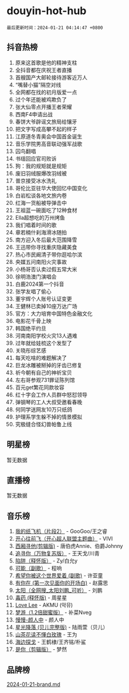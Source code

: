 # douyin-hot-hub

`最后更新时间：2024-01-21 04:14:47 +0800`

## 抖音热榜

1. 原来这首歌是他的精神支柱
1. 全抖音都在庆祝王者直播
1. 首艘国产大邮轮接待游客近万人
1. “嘴替小猫”隔空对线
1. 全网都在找的初月版爱一点
1. 过个年还能被鸡欺负了
1. 张大仙零点开播王者荣耀
1. 西南F4申请出战
1. 春饼大爷辟谣文旅局给镶牙
1. 把文字写成高攀不起的样子
1. 江原道冬青奥会中国首金诞生
1. 音乐学院男高音联动强军战歌
1. 囚鸟翻唱
1. 书瑶回应官司败诉
1. 狗：我的规矩就是规矩
1. 废旧羽绒服爆改羽绒被
1. 普京接受冰水洗礼
1. 哥伦比亚驻华大使回忆中国变化
1. 白岩松谈各地文旅内卷
1. 红海一货船被导弹击中
1. 王祖蓝一碗面吃了12种食材
1. Ella超想吃的万州烤鱼
1. 我们唱着时间的歌
1. 章若楠什刹海滑冰随拍
1. 南方迎入冬后最大范围降雪
1. 王迅带你寻找重庆隐藏美食
1. 热心市民阚清子带你逛哈尔滨
1. 央媒五问南阳火灾事故
1. 小杨哥否认卖过假五常大米
1. 徐明浩澳门演唱会
1. 白鹿2024第一个抖音
1. 张学友唱了偷心
1. 董宇辉个人账号认证变更
1. 王健林已卖掉10座万达广场
1. 官方：大力培育中国特色金融文化
1. 电影花千骨上映
1. 韩国绝平约旦
1. 河南南阳学校火灾13人遇难
1. 过年就给娃梳这个发型了
1. 关晓彤综艺感
1. 每天吃啥的难题解决了
1. 巨龙冰雕被掰掉的牙齿已修复
1. 祈今朝有自己的神祈宝贝
1. 左右哥参观731罪证陈列馆
1. 百元get繁花同款妆容
1. 红十字会工作人员群中怒怼领导
1. 弹钢琴的工人大叔受邀看春晚
1. 何同学送网友10万只纸鸽
1. 护理系学生躲不掉的情景模拟
1. 究极缝合怪幻兽帕鲁上线

## 明星榜

暂无数据

## 直播榜

暂无数据

## 音乐榜

1. [我的纸飞机（片段2）](https://sf6-cdn-tos.douyinstatic.com/obj/tos-cn-ve-2774/oM2ZrKcg2CD5AeRB2gkeXOFB1IxAGJdZPazYHf) - GooGoo/王之睿
1. [开心往前飞（开心超人联盟主题曲）](https://sf3-cdn-tos.douyinstatic.com/obj/tos-cn-ve-2774/9d8fb7c82cf1421fb93a9fe925275e0a) - VIVI
1. [西厢寻他(剪辑版)](https://sf3-cdn-tos.douyinstatic.com/obj/tos-cn-ve-2774/oUsAVfAQKlRNxEv5qxvIB8o5qmIWUcXbzJKJhw) - 唐伯虎Annie、伯爵Johnny
1. [追寻你（万物复苏版）](https://sf86-cdn-tos.douyinstatic.com/obj/tos-cn-ve-2774/oYeAZJsbjIDit9APmBg8u6uDUQnHmoCf3gbo74) - 王天戈/川青
1. [陷阱（释怀版）](https://sf86-cdn-tos.douyinstatic.com/obj/tos-cn-ve-2774/oE8C21LeZrzKLDFfQYgMzx4GAIHageG5IzayY7) - Zy/白允y
1. [可能（副歌）](https://sf86-cdn-tos.douyinstatic.com/obj/tos-cn-ve-2774/cde1731888894259b333569393c2fb51) - 程响
1. [希望你被这个世界爱着 (副歌)](https://sf86-cdn-tos.douyinstatic.com/obj/tos-cn-ve-2774/oUHCmWQfZlE3QQBKBeD8rCFLpJzPgCpImhsxMt) - 许亚童
1. [有你在 (第一次见面你的开场白)](https://sf3-cdn-tos.douyinstatic.com/obj/tos-cn-ve-2774/oAthrQ3ClJBfI57uBoFEgNDYtNCZ0TSYQQfxQ0) - 赵露思
1. [太阳（全网搜_太阳刘鹏_可听）](https://sf86-cdn-tos.douyinstatic.com/obj/tos-cn-ve-2774/ogWbyIQnlBFImVbeDocRdCIYtBHlbJXgfZMvgz) - 刘鹏
1. [毒药 (释怀版)](https://sf86-cdn-tos.douyinstatic.com/obj/tos-cn-ve-2774/oYILMEAzspdZBIzy4frJNB8ZHPHWAhiwowd4Ad) - 周星星
1. [Love Lee](https://sf86-cdn-tos.douyinstatic.com/obj/tos-cn-ve-2774/o05GbkJGbCBTdDnMtB0fwOYgkeZp23vrWQDQBS) - AKMU (악뮤)
1. [梦游（1.2倍甜蜜版）](https://sf86-cdn-tos.douyinstatic.com/obj/tos-cn-ve-2774/o4gyAUm8hwufoEABmwVIiQtHsFuGzAEEWtNMzo) - 补菜Nveg
1. [慢慢-颜人中](https://sf6-cdn-tos.douyinstatic.com/obj/tos-cn-ve-2774/ocjHNfBXdBxQNC8ZGAeoLMFTUgtBg8bkExunDC) - 颜人中
1. [星光降落 (贝儿完整版)](https://sf86-cdn-tos.douyinstatic.com/obj/tos-cn-ve-2774/okwB9hAwyAtsFFkFBzAX1hOOfQuIoMNs0W2Mwr) - 陆雨萱（贝儿）
1. [山茶花读不懂白玫瑰](https://sf86-cdn-tos.douyinstatic.com/obj/tos-cn-ve-2774/osfn8B7DktrRHEPJgPCfDbw7QDQEkwC16BxZg9) - 王为
1. [海边探戈](https://sf3-cdn-tos.douyinstatic.com/obj/tos-cn-ve-2774/os9gE0VQCGqt6VQkZDyBBYvfSDY0QFe3vVmubn) - 王鹤棣/王齐铭/朴鲨
1. [是你（剪辑版）](https://sf3-cdn-tos.douyinstatic.com/obj/tos-cn-ve-2774/46019dae783c4c969944217fe1cfafc4) - 梦然

## 品牌榜

[2024-01-21-brand.md](2024-01-21-brand.md)
